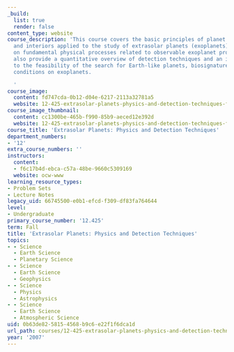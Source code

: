 ```yaml
---
_build:
  list: true
  render: false
content_type: website
course_description: 'This course covers the basic principles of planet atmospheres
  and interiors applied to the study of extrasolar planets (exoplanets). We focus
  on fundamental physical processes related to observable exoplanet properties. We
  also provide a quantitative overview of detection techniques and an introduction
  to the feasibility of the search for Earth-like planets, biosignatures and habitable
  conditions on exoplanets.

  '
course_image:
  content: fd747cda-0b12-d04e-6217-2113a32781a5
  website: 12-425-extrasolar-planets-physics-and-detection-techniques-fall-2007
course_image_thumbnail:
  content: cc1300be-465b-f990-85b9-aeced12e392d
  website: 12-425-extrasolar-planets-physics-and-detection-techniques-fall-2007
course_title: 'Extrasolar Planets: Physics and Detection Techniques'
department_numbers:
- '12'
extra_course_numbers: ''
instructors:
  content:
  - f6c17b4d-ebca-c57a-48be-9660c5309169
  website: ocw-www
learning_resource_types:
- Problem Sets
- Lecture Notes
legacy_uid: 66745500-e0b1-efcd-f309-df83fa764644
level:
- Undergraduate
primary_course_number: '12.425'
term: Fall
title: 'Extrasolar Planets: Physics and Detection Techniques'
topics:
- - Science
  - Earth Science
  - Planetary Science
- - Science
  - Earth Science
  - Geophysics
- - Science
  - Physics
  - Astrophysics
- - Science
  - Earth Science
  - Atmospheric Science
uid: 0b63de82-5815-4568-b9c6-e22f1f6dca1d
url_path: courses/12-425-extrasolar-planets-physics-and-detection-techniques-fall-2007
year: '2007'
---
```

